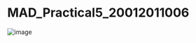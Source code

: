 # MAD_Practical5_20012011006

![image](https://user-images.githubusercontent.com/101279242/192953905-dd235800-0537-4061-b15c-8c1b9f6e696b.png)
